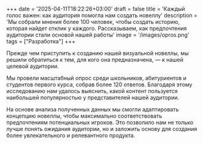 +++
date = '2025-04-11T18:22:26+03:00'
draft = false
title = 'Каждый голос важен: как аудитория помогла нам создать новеллу'
description = 'Мы собрали мнения более 100 человек, чтобы создать историю, которая найдет отклик у каждого. Рассказываем, как предпочтения аудитории стали основой нашей работы'
image = '/images/opros.png'
tags = ["Разработка"]
+++

Прежде чем приступить к созданию нашей визуальной новеллы, мы решили обратиться к тем, для кого она предназначена, — к нашей целевой аудитории.  

Мы провели масштабный опрос среди школьников, абитуриентов и студентов первого курса, собрав более 120 ответов. Благодаря этому исследованию нам удалось выяснить, какой контент пользуется наибольшей популярностью у представителей нашей аудитории.  

На основе анализа полученных данных мы смогли адаптировать концепцию новеллы, чтобы максимально соответствовать предпочтениям потенциальных игроков. Это позволило нам не только лучше понять ожидания аудитории, но и заложить основу для создания более увлекательного и релевантного продукта.
